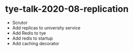 # tye-talk-2020-08-replication

* Scrutor
* Add replicas to university service
* Add Redis to tye
* Add redis to startup
* Add caching decorator